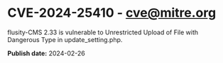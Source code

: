 # CVE-2024-25410 - cve@mitre.org

flusity-CMS 2.33 is vulnerable to Unrestricted Upload of File with Dangerous Type in update_setting.php.

**Publish date:** 2024-02-26
